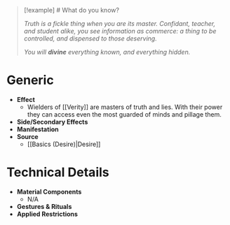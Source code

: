 > [!example] # What do you know?
> 
> *Truth is a fickle thing when you are its master. Confidant, teacher, and student alike, you see information as commerce: a thing to be controlled, and dispensed to those deserving.*
> 
>*You will **divine** everything known, and everything hidden.*

# Generic

- **Effect**
	- Wielders of [[Verity]] are masters of truth and lies. With their power they can access even the most guarded of minds and pillage them.
- **Side/Secondary Effects**
- **Manifestation**
- **Source**
	- [[Basics (Desire)|Desire]]

# Technical Details

- **Material Components**
	- N/A
- **Gestures & Rituals**
- **Applied Restrictions**